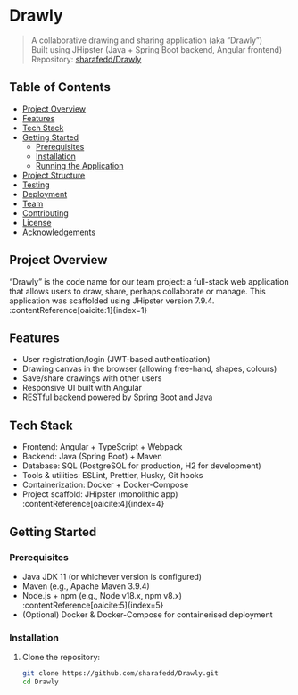 # Drawly

> A collaborative drawing and sharing application (aka “Drawly”)  
> Built using JHipster (Java + Spring Boot backend, Angular frontend)  
> Repository: [sharafedd/Drawly](https://github.com/sharafedd/Drawly.git)

## Table of Contents
- [Project Overview](#project-overview)  
- [Features](#features)  
- [Tech Stack](#tech-stack)  
- [Getting Started](#getting-started)  
  - [Prerequisites](#prerequisites)  
  - [Installation](#installation)  
  - [Running the Application](#running-the-application)  
- [Project Structure](#project-structure)  
- [Testing](#testing)  
- [Deployment](#deployment)  
- [Team](#team)  
- [Contributing](#contributing)  
- [License](#license)  
- [Acknowledgements](#acknowledgements)  

## Project Overview  
“Drawly” is the code name for our team project: a full-stack web application that allows users to draw, share, perhaps collaborate or manage.
This application was scaffolded using JHipster version 7.9.4. :contentReference[oaicite:1]{index=1}  

## Features  
- User registration/login (JWT-based authentication)  
- Drawing canvas in the browser (allowing free-hand, shapes, colours)  
- Save/share drawings with other users  
- Responsive UI built with Angular  
- RESTful backend powered by Spring Boot and Java  

## Tech Stack  
- Frontend: Angular + TypeScript + Webpack  
- Backend: Java (Spring Boot) + Maven  
- Database: SQL (PostgreSQL for production, H2 for development)  
- Tools & utilities: ESLint, Prettier, Husky, Git hooks  
- Containerization: Docker + Docker-Compose  
- Project scaffold: JHipster (monolithic app)  
  :contentReference[oaicite:4]{index=4}  

## Getting Started  

### Prerequisites  
- Java JDK 11 (or whichever version is configured)  
- Maven (e.g., Apache Maven 3.9.4)  
- Node.js + npm (e.g., Node v18.x, npm v8.x)  
  :contentReference[oaicite:5]{index=5}  
- (Optional) Docker & Docker-Compose for containerised deployment  

### Installation  
1. Clone the repository:  
   ```bash  
   git clone https://github.com/sharafedd/Drawly.git  
   cd Drawly  
